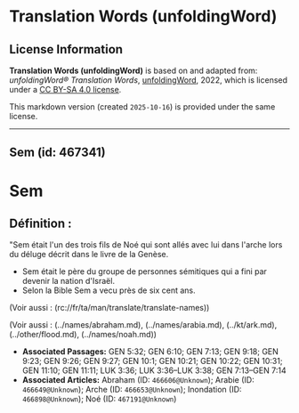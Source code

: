 # Translation Words (unfoldingWord)

## License Information

**Translation Words (unfoldingWord)** is based on and adapted from: _unfoldingWord® Translation Words_, [unfoldingWord](https://unfoldingword.org/utw), 2022, which is licensed under a [CC BY-SA 4.0 license](https://creativecommons.org/licenses/by-sa/4.0/legalcode.en).

This markdown version (created `2025-10-16`) is provided under the same license.



--------------------------------

## Sem (id: 467341)

Sem
===

Définition :
------------

"Sem était l'un des trois fils de Noé qui sont allés avec lui dans l'arche lors du déluge décrit dans le livre de la Genèse.

* Sem était le père du groupe de personnes sémitiques qui a fini par devenir la nation d'Israël.
* Selon la Bible Sem a vecu près de six cent ans.

(Voir aussi : (rc://fr/ta/man/translate/translate\-names))

(Voir aussi : (../names/abraham.md), (../names/arabia.md), (../kt/ark.md), (../other/flood.md), (../names/noah.md))

* **Associated Passages:** GEN 5:32; GEN 6:10; GEN 7:13; GEN 9:18; GEN 9:23; GEN 9:26; GEN 9:27; GEN 10:1; GEN 10:21; GEN 10:22; GEN 10:31; GEN 11:10; GEN 11:11; LUK 3:36; LUK 3:36–LUK 3:38; GEN 7:13–GEN 7:14
* **Associated Articles:** Abraham (ID: `466606@Unknown`); Arabie (ID: `466649@Unknown`); Arche (ID: `466653@Unknown`); Inondation (ID: `466898@Unknown`); Noé (ID: `467191@Unknown`)

